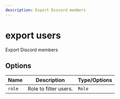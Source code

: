 ```yaml
---
description: Export Discord members
---
```


# export users

Export Discord members

## Options

| Name | Description | Type/Options |
|------|-------------|--------------|
| `role` | Role to filter users. | `Role` |

